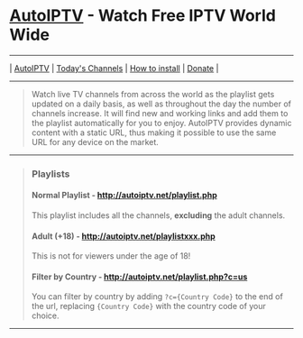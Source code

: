 # [AutoIPTV](http://autoiptv.net) - Watch Free IPTV World Wide

----

| [AutoIPTV](http://autoiptv.net) | [Today's Channels](http://autoiptv.net/pages/today) | [How to install](http://autoiptv.net/pages/setup) | [Donate](http://autoiptv.net/pages/donate) |

----

> Watch live TV channels from across the world as the playlist gets updated on a daily basis, as well as throughout the day the number of channels increase. It will find new and working links and add them to the playlist automatically for you to enjoy. AutoIPTV provides dynamic content with a static URL, thus making it possible to use the same URL for any device on the market.

----

> ### Playlists
>
> #### Normal Playlist - http://autoiptv.net/playlist.php
>
> This playlist includes all the channels, **excluding** the adult channels. 
>
>
> #### Adult (+18) - http://autoiptv.net/playlistxxx.php
>
> This is not for viewers under the age of 18! 
>
>
> #### Filter by Country - http://autoiptv.net/playlist.php?c=us
>
> You can filter by country by adding `?c={Country Code}` to the end of the url, replacing `{Country Code}` with the country code of your choice.

----
